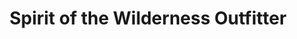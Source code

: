 ---
title: "Spirit of the Wilderness Outfitter"
url: /ely/spirit-of-the-wilderness-outfitter/
shop: storage rental
---